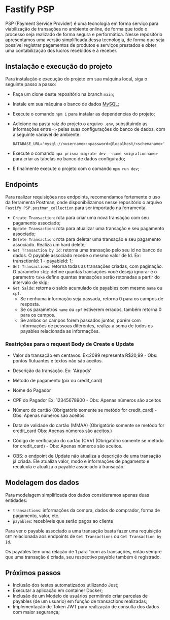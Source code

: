 # Fastify PSP

PSP (Payment Service Provider) é uma tecnologia em forma serviço para viabilização de transações no ambiente online, de forma que todo o processo seja realizado de forma segura e performática. Nesse repositório apresentamos uma versão simplificada dessa tecnologia, de forma que seja possível registrar pagamentos de produtos e serviços prestados e obter uma contabilização dos lucros recebidos e à receber.

## Instalação e execução do projeto

Para instalação e execução do projeto em sua máquina local, siga o seguinte passo a passo:

* Faça um clone deste repositório na branch ```main```;
* Instale em sua máquina o banco de dados [MySQL](https://www.mysql.com/downloads/);
* Execute o comando ```npm i``` para instalar as dependencias do projeto;
* Adicione na pasta raiz do projeto o arquivo ```.env```, substituindo as informações entre ```<>``` pelas suas configurações do banco de dados, com a seguinte váriavel de ambiente:

    ```DATABASE_URL='mysql://<username>:<password>@localhost/<schemaname>'```

* Execute o comando ```npx prisma migrate dev --name <migrationname>``` para criar as tabelas no banco de dados configurado;
* E finalmente execute o projeto com o comando ```npm run dev```;

## Endpoints

Para realizar requisições nos endpoints, recomendamos fortemente o uso da ferramenta Postman, onde disponibilizamos nesse repositório o arquivo ```Fastify PSP.postman_collection``` para ser importado na ferramenta.

* ```Create Transaction```: rota para criar uma nova transação com seu pagamento associado;
* ```Update Transaction```: rota para atualizar uma transação e seu pagamento associado;
* ```Delete Transaction```: rota para deletar uma transação e seu pagamento associado. Realiza um hard delete;
* ```Get Transaction by Id```: retorna uma transação pelo seu id no banco de dados. O payable associado recebe o mesmo valor de Id. Ex: transctionId: 1 - payableId: 1;
* ```Get Transactions```: retorna todas as transações criadas, com paginação. O parametro ```skip``` define quantas transações você deseja ignorar e o parametro ```take``` define quantas transações serão retonadas a partir do intervalo de skip;
* ```Get Saldo```: retorna o saldo acumulado de payables com mesmo ```name``` ou ```cpf```. 
    * Se nenhuma informação seja passada, retorna 0 para os campos de resposta. 
    * Se os parametros ```name``` ou ```cpf``` estiverem errados, também retorna 0 para os campos. 
    * Se ambos os campos forem passados juntos, porém com informações de pessoas diferentes, realiza a soma de todos os payables relacionada as informações. 

### Restrições para o request Body de Create e Update  
    
* Valor da transação em centavos. Ex:2099 representa R$20,99 - Obs: pontos flutuantes e textos não são aceitos.
* Descrição da transação. Ex: 'Airpods'
* Método de pagamento (pix ou credit_card)
* Nome do Pagador
* CPF do Pagador Ex: 12345678900 - Obs: Apenas números são aceitos
* Número do cartão (Obrigatório somente se metódo for credit_card) - Obs: Apenas números são aceitos.
* Data de validade do cartão (MMAA) (Obrigatório somente se metódo for credit_card Obs: Apenas números são aceitos.)
* Código de verificação do cartão (CVV) (Obrigatório somente se metódo for credit_card) - Obs: Apenas números são aceitos.

* OBS: o endpoint de Update não atualiza a descrição de uma transação já criada. Ele atualiza valor, modo e informações de pagamento e recalcula e atualiza o payable associado à transação.

## Modelagem dos dados

Para modelagem simplificada dos dados consideramos apenas duas entidades:

* ```transactions```: informações da compra, dados do comprador, forma de pagamento, valor, etc.
* ```payables```: recebíveis que serão pagos ao cliente

Para ver o payable associado a uma transação basta fazer uma requisição ```GET``` relacionada aos endpoints de ```Get Transactions```  ou ```Get Transaction by Id```.

Os payables tem uma relação de 1 para 1com as transações, então sempre que uma transação é criada, seu respectivo payable também é registrado.

## Próximos passos

* Inclusão dos testes automatizados utilizando Jest;
* Executar a aplicação em container Docker;
* Inclusão de um Modelo de usuários permitindo criar parcelas de payables (de um usuario) em função de transactions realizadas;
* Implementação de Token JWT para realização de consulta dos dados com maior segurança;

